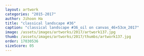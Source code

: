 ```yaml
---
layout: artwork
categories: "2015-2017"
author: Jihoon Ha
title: "classical landscape #36"
caption: "classical landscape #36_oil on canvas_46×53㎝_2017"
image: /assets/images/artworks/2017/artwork137.jpg
thumb: /assets/images/artworks/2017/thumbs/artwork137.jpg
order: 17030536
sizeScore: 05
---
```

